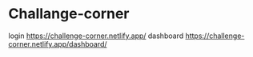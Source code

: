 # Challange-corner

login https://challenge-corner.netlify.app/
dashboard https://challenge-corner.netlify.app/dashboard/
